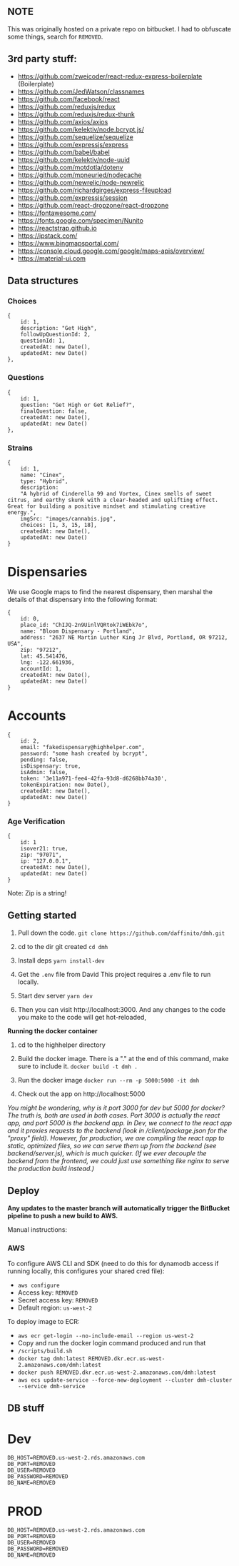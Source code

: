 ## NOTE

This was originally hosted on a private repo on bitbucket. I had to obfuscate some things, search for `REMOVED`.

## 3rd party stuff:

- https://github.com/zweicoder/react-redux-express-boilerplate (Boilerplate)
- https://github.com/JedWatson/classnames
- https://github.com/facebook/react
- https://github.com/reduxjs/redux
- https://github.com/reduxjs/redux-thunk
- https://github.com/axios/axios
- https://github.com/kelektiv/node.bcrypt.js/
- https://github.com/sequelize/sequelize
- https://github.com/expressjs/express
- https://github.com/babel/babel
- https://github.com/kelektiv/node-uuid
- https://github.com/motdotla/dotenv
- https://github.com/mpneuried/nodecache
- https://github.com/newrelic/node-newrelic
- https://github.com/richardgirges/express-fileupload
- https://github.com/expressjs/session
- https://github.com/react-dropzone/react-dropzone 
- https://fontawesome.com/
- https://fonts.google.com/specimen/Nunito
- https://reactstrap.github.io
- https://ipstack.com/
- https://www.bingmapsportal.com/
- https://console.cloud.google.com/google/maps-apis/overview/
- https://material-ui.com

## Data structures

### Choices

```
{
    id: 1,
    description: "Get High",
    followUpQuestionId: 2,
    questionId: 1,
    createdAt: new Date(),
    updatedAt: new Date()
},
```

### Questions

```
{
    id: 1,
    question: "Get High or Get Relief?",
    finalQuestion: false,
    createdAt: new Date(),
    updatedAt: new Date()
},
```

### Strains

```
{
    id: 1,
    name: "Cinex",
    type: "Hybrid",
    description:
    "A hybrid of Cinderella 99 and Vortex, Cinex smells of sweet citrus, and earthy skunk with a clear-headed and uplifting effect. Great for building a positive mindset and stimulating creative energy.",
    imgSrc: "images/cannabis.jpg",
    choices: [1, 3, 15, 18],
    createdAt: new Date(),
    updatedAt: new Date()
}
```

# Dispensaries

We use Google maps to find the nearest dispensary, then marshal the details of that dispensary into the following format:

```
{
    id: 0,
    place_id: "ChIJQ-2n9UinlVQRtok7iWEbk7o",
    name: "Bloom Dispensary - Portland",
    address: "2637 NE Martin Luther King Jr Blvd, Portland, OR 97212, USA",
    zip: "97212",
    lat: 45.541476,
    lng: -122.661936,
    accountId: 1,
    createdAt: new Date(),
    updatedAt: new Date()
}
```

# Accounts

```
{
    id: 2,
    email: "fakedispensary@highhelper.com",
    password: "some hash created by bcrypt",
    pending: false,
    isDispensary: true,
    isAdmin: false,
    token: '3e11a971-fee4-42fa-93d8-d6268bb74a30',
    tokenExpiration: new Date(),
    createdAt: new Date(),
    updatedAt: new Date()
}
```

### Age Verification

```
{
    id: 1
    isover21: true,
    zip: "97071",
    ip: "127.0.0.1",
    createdAt: new Date(),
    updatedAt: new Date()
}
```

Note: Zip is a string!

## Getting started

1. Pull down the code.
   `git clone https://github.com/daffinito/dmh.git`

2. cd to the dir git created
   `cd dmh`

3. Install deps
   `yarn install-dev`

4. Get the `.env` file from David
   This project requires a .env file to run locally. 

5. Start dev server
   `yarn dev`

6. Then you can visit http://localhost:3000. And any changes to the code you make to the code will get hot-reloaded,

**Running the docker container**

1. cd to the highhelper directory

2. Build the docker image. There is a "." at the end of this command, make sure to include it.
   `docker build -t dmh .`

3. Run the docker image
   `docker run --rm -p 5000:5000 -it dmh`

4. Check out the app on http://localhost:5000

_You might be wondering, why is it port 3000 for dev but 5000 for docker? The truth is, both are used in both cases. Port 3000 is actually the react app, and port 5000 is the backend app. In Dev, we connect to the react app and it proxies requests to the backend (look in /client/package.json for the "proxy" field). However, for production, we are compiling the react app to static, optimized files, so we can serve them up from the backend (see backend/server.js), which is much quicker. (If we ever decouple the backend from the frontend, we could just use something like nginx to serve the production build instead.)_

## Deploy

**Any updates to the master branch will automatically trigger the BitBucket pipeline to push a new build to AWS.**

Manual instructions:

### AWS

To configure AWS CLI and SDK (need to do this for dynamodb access if running locally, this configures your shared cred file):

- `aws configure`
- Access key: `REMOVED`
- Secret access key: `REMOVED`
- Default region: `us-west-2`

To deploy image to ECR:

- `aws ecr get-login --no-include-email --region us-west-2`
- Copy and run the docker login command produced and run that
- `/scripts/build.sh`
- `docker tag dmh:latest REMOVED.dkr.ecr.us-west-2.amazonaws.com/dmh:latest`
- `docker push REMOVED.dkr.ecr.us-west-2.amazonaws.com/dmh:latest`
- `aws ecs update-service --force-new-deployment --cluster dmh-cluster --service dmh-service`

## DB stuff

# Dev

```
DB_HOST=REMOVED.us-west-2.rds.amazonaws.com
DB_PORT=REMOVED
DB_USER=REMOVED
DB_PASSWORD=REMOVED
DB_NAME=REMOVED
```

# PROD

```
DB_HOST=REMOVED.us-west-2.rds.amazonaws.com
DB_PORT=REMOVED
DB_USER=REMOVED
DB_PASSWORD=REMOVED
DB_NAME=REMOVED
```